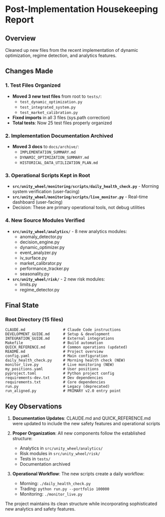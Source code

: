 # Post-Implementation Housekeeping Report

## Overview

Cleaned up new files from the recent implementation of dynamic optimization, regime detection, and analytics features.

## Changes Made

### 1. Test Files Organized
- **Moved 3 new test files** from root to `tests/`:
  - `test_dynamic_optimization.py`
  - `test_integrated_system.py`
  - `test_market_calibration.py`
- **Fixed imports** in all 3 files (sys.path correction)
- **Total tests**: Now 25 test files properly organized

### 2. Implementation Documentation Archived
- **Moved 3 docs** to `docs/archive/`:
  - `IMPLEMENTATION_SUMMARY.md`
  - `DYNAMIC_OPTIMIZATION_SUMMARY.md`
  - `HISTORICAL_DATA_UTILIZATION_PLAN.md`

### 3. Operational Scripts Kept in Root
- **`src/unity_wheel/monitoring/scripts/daily_health_check.py`** - Morning system verification (user-facing)
- **`src/unity_wheel/monitoring/scripts/live_monitor.py`** - Real-time dashboard (user-facing)
- Decision: These are primary operational tools, not debug utilities

### 4. New Source Modules Verified
- **`src/unity_wheel/analytics/`** - 8 new analytics modules:
  - anomaly_detector.py
  - decision_engine.py
  - dynamic_optimizer.py
  - event_analyzer.py
  - iv_surface.py
  - market_calibrator.py
  - performance_tracker.py
  - seasonality.py
- **`src/unity_wheel/risk/`** - 2 new risk modules:
  - limits.py
  - regime_detector.py

## Final State

### Root Directory (15 files)
```
CLAUDE.md                 # Claude Code instructions
DEVELOPMENT_GUIDE.md      # Setup & development
INTEGRATION_GUIDE.md      # External integrations
Makefile                  # Build automation
QUICK_REFERENCE.md        # Common operations (updated)
README.md                 # Project overview
config.yaml               # Main configuration
daily_health_check.py     # Morning health check (NEW)
monitor_live.py           # Live monitoring (NEW)
my_positions.yaml         # User positions
pyproject.toml            # Python project config
requirements-dev.txt      # Dev dependencies
requirements.txt          # Core dependencies
run.py                    # Legacy (deprecated)
run_aligned.py            # PRIMARY v2.0 entry point
```

## Key Observations

1. **Documentation Updates**: CLAUDE.md and QUICK_REFERENCE.md were updated to include the new safety features and operational scripts

2. **Proper Organization**: All new components follow the established structure:
   - Analytics in `src/unity_wheel/analytics/`
   - Risk modules in `src/unity_wheel/risk/`
   - Tests in `tests/`
   - Documentation archived

3. **Operational Workflow**: The new scripts create a daily workflow:
   - Morning: `./daily_health_check.py`
   - Trading: `python run.py --portfolio 100000`
   - Monitoring: `./monitor_live.py`

The project maintains its clean structure while incorporating sophisticated new analytics and safety features.

